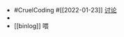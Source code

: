 - #CruelCoding #[[2022-01-23]] [讨论](https://github.com/Monsooooon/CruelFundamental/tree/main/homework/202201/23)
-
- [[binlog]] 喂